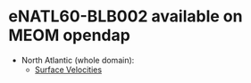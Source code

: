 # eNATL60-BLB002 available on MEOM opendap


  - North Atlantic (whole domain):
    - [Surface Velocities](https://github.com/AurelieAlbert/extractions/blob/main/items/eNATL60-BLB002-SSU-SSV.md)
